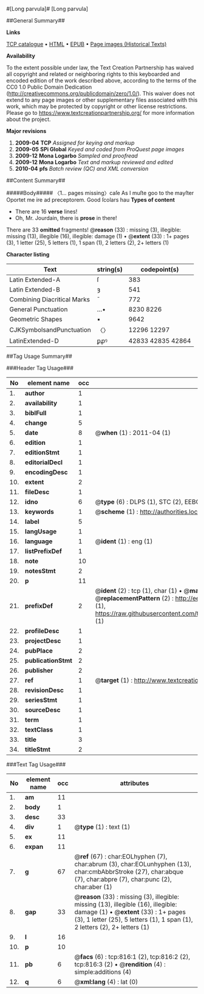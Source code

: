#[Long parvula]#
[Long parvula]

##General Summary##

**Links**

[TCP catalogue](http://www.ota.ox.ac.uk/tcp/)  • 
[HTML](http://tei.it.ox.ac.uk/tcp/Texts-HTML/free/A12/A12869.html)  • 
[EPUB](http://tei.it.ox.ac.uk/tcp/Texts-EPUB/free/A12/A12869.epub) • 
[Page images (Historical Texts)](https://historicaltexts.jisc.ac.uk/eebo-99836536e)

**Availability**

To the extent possible under law, the Text Creation Partnership has waived all copyright and related or neighboring rights to this keyboarded and encoded edition of the work described above, according to the terms of the CC0 1.0 Public Domain Dedication (http://creativecommons.org/publicdomain/zero/1.0/). This waiver does not extend to any page images or other supplementary files associated with this work, which may be protected by copyright or other license restrictions. Please go to https://www.textcreationpartnership.org/ for more information about the project.

**Major revisions**

1. __2009-04__ __TCP__ *Assigned for keying and markup*
1. __2009-05__ __SPi Global__ *Keyed and coded from ProQuest page images*
1. __2009-12__ __Mona Logarbo__ *Sampled and proofread*
1. __2009-12__ __Mona Logarbo__ *Text and markup reviewed and edited*
1. __2010-04__ __pfs__ *Batch review (QC) and XML conversion*

##Content Summary##

#####Body#####
〈1… pages missing〉caſe As I muſte goo to the mayſter Oportet me ire ad preceptorem. Good ſcolars hau
**Types of content**

  * There are 16 **verse** lines!
  * Oh, Mr. Jourdain, there is **prose** in there!

There are 33 **omitted** fragments! 
 @__reason__ (33) : missing (3), illegible: missing (13), illegible (16), illegible: damage (1)  •  @__extent__ (33) : 1+ pages (3), 1 letter (25), 5 letters (1), 1 span (1), 2 letters (2), 2+ letters (1)

**Character listing**


|Text|string(s)|codepoint(s)|
|---|---|---|
|Latin Extended-A|ſ|383|
|Latin Extended-B|ȝ|541|
|Combining             Diacritical Marks|̄|772|
|General Punctuation|…•|8230 8226|
|Geometric Shapes|▪|9642|
|CJKSymbolsandPunctuation|〈〉|12296 12297|
|LatinExtended-D|ꝑꝓꝰ|42833 42835 42864|

##Tag Usage Summary##

###Header Tag Usage###

|No|element name|occ|attributes|
|---|---|---|---|
|1.|__author__|1||
|2.|__availability__|1||
|3.|__biblFull__|1||
|4.|__change__|5||
|5.|__date__|8| @__when__ (1) : 2011-04 (1)|
|6.|__edition__|1||
|7.|__editionStmt__|1||
|8.|__editorialDecl__|1||
|9.|__encodingDesc__|1||
|10.|__extent__|2||
|11.|__fileDesc__|1||
|12.|__idno__|6| @__type__ (6) : DLPS (1), STC (2), EEBO-CITATION (1), PROQUEST (1), VID (1)|
|13.|__keywords__|1| @__scheme__ (1) : http://authorities.loc.gov/ (1)|
|14.|__label__|5||
|15.|__langUsage__|1||
|16.|__language__|1| @__ident__ (1) : eng (1)|
|17.|__listPrefixDef__|1||
|18.|__note__|10||
|19.|__notesStmt__|2||
|20.|__p__|11||
|21.|__prefixDef__|2| @__ident__ (2) : tcp (1), char (1)  •  @__matchPattern__ (2) : ([0-9\-]+):([0-9IVX]+) (1), (.+) (1)  •  @__replacementPattern__ (2) : http://eebo.chadwyck.com/downloadtiff?vid=$1&page=$2 (1), https://raw.githubusercontent.com/textcreationpartnership/Texts/master/tcpchars.xml#$1 (1)|
|22.|__profileDesc__|1||
|23.|__projectDesc__|1||
|24.|__pubPlace__|2||
|25.|__publicationStmt__|2||
|26.|__publisher__|2||
|27.|__ref__|1| @__target__ (1) : http://www.textcreationpartnership.org/docs/. (1)|
|28.|__revisionDesc__|1||
|29.|__seriesStmt__|1||
|30.|__sourceDesc__|1||
|31.|__term__|1||
|32.|__textClass__|1||
|33.|__title__|3||
|34.|__titleStmt__|2||


###Text Tag Usage###

|No|element name|occ|attributes|
|---|---|---|---|
|1.|__am__|11||
|2.|__body__|1||
|3.|__desc__|33||
|4.|__div__|1| @__type__ (1) : text (1)|
|5.|__ex__|11||
|6.|__expan__|11||
|7.|__g__|67| @__ref__ (67) : char:EOLhyphen (7), char:abrum (3), char:EOLunhyphen (13), char:cmbAbbrStroke (27), char:abque (7), char:abpre (7), char:punc (2), char:aber (1)|
|8.|__gap__|33| @__reason__ (33) : missing (3), illegible: missing (13), illegible (16), illegible: damage (1)  •  @__extent__ (33) : 1+ pages (3), 1 letter (25), 5 letters (1), 1 span (1), 2 letters (2), 2+ letters (1)|
|9.|__l__|16||
|10.|__p__|10||
|11.|__pb__|6| @__facs__ (6) : tcp:816:1 (2), tcp:816:2 (2), tcp:816:3 (2)  •  @__rendition__ (4) : simple:additions (4)|
|12.|__q__|6| @__xml:lang__ (4) : lat (0)|
